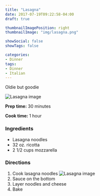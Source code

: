 ```yaml
---
title: "Lasagna"
date: 2017-07-19T09:22:58-04:00
draft: true

thumbnailImagePosition: right
thumbnailImage: "img/lasagna.png"

showSocial: false
showTags: false

categories:
- Dinner
tags:
- Dinner
- Italian
---
```



Oldie but goodie
<!--more-->

![Lasagna image](/img/lasagna.png "Lasagna picture")


**Prep time:** 30 minutes

**Cook time:** 1 hour

### Ingredients

* Lasagna noodles
* 32 oz. ricotta
* 2 1/2 cups mozzarella

### Directions
1. Cook lasagna noodles
![Lasagna image](/img/steps/noodles.png "Lasagna picture")
2. Sauce on the bottom
3. Layer noodles and cheese
4. Bake

